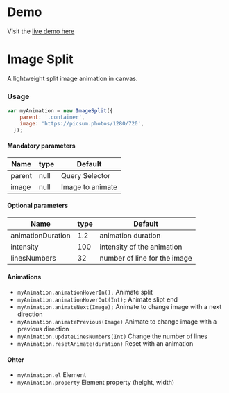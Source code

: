 # Demo

Visit the [live demo here](http://imagesplit.nicolasbernaux.com)


# Image Split

A lightweight split image animation in canvas.

### Usage
``` javascript
var myAnimation = new ImageSplit({
    parent: '.container',
    image: 'https://picsum.photos/1280/720',
  });
```
#### Mandatory parameters

| Name  | type | Default |
| ------------- | :--- | ------------- |
| parent | null | Query Selector |
| image | null | Image to animate|

#### Optional parameters

| Name  | type | Default |
| ------------- | :--- | ------------- |
| animationDuration | 1.2 | animation duration |
| intensity | 100 | intensity of the animation |
| linesNumbers | 32 | number of line for the image |

#### Animations
- `myAnimation.animationHoverIn();` Animate split
- `myAnimation.animationHoverOut(Int);` Animate slipt end
- `myAnimation.animateNext(Image);` Animate to change image with a next direction
- `myAnimation.animatePrevious(Image)` Animate to change image with a previous direction
- `myAnimation.updateLinesNumbers(Int)` Change the number of lines
- `myAnimation.resetAnimate(duration)` Reset with an animation

#### Ohter
- `myAnimation.el` Element
- `myAnimation.property` Element property (height, width)
